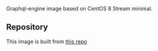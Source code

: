 Graphql-engine image based on CentOS 8 Stream minimal.

## Repository
This image is built from [this repo](https://github.com/krestomatio/container_builder/tree/master/graphql-engine-build)
